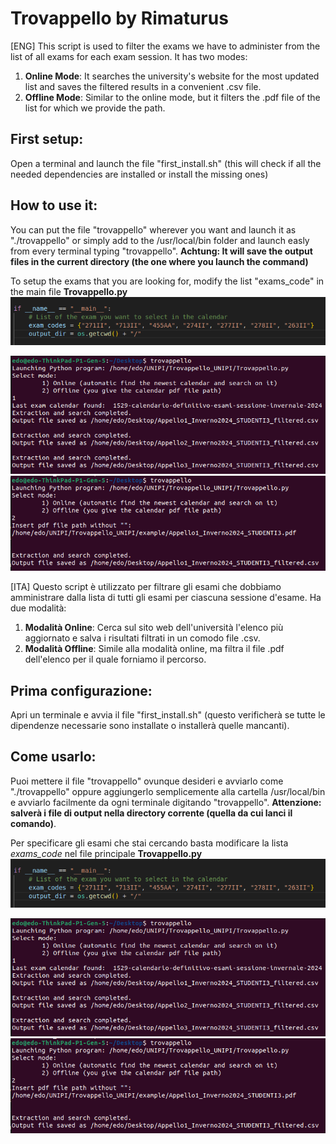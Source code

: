 # Trovappello by Rimaturus
[ENG] This script is used to filter the exams we have to administer from the list of all exams for each exam session. 
It has two modes:
1. **Online Mode**: It searches the university's website for the most updated list and saves the filtered results in a convenient .csv file.
2. **Offline Mode**: Similar to the online mode, but it filters the .pdf file of the list for which we provide the path.

## First setup:
Open a terminal and launch the file "first_install.sh" (this will check if all the needed dependencies are installed or install the missing ones)

## How to use it:
You can put the file "trovappello" wherever you want and launch it as "./trovappello" or simply add to the /usr/local/bin folder and launch easly from every terminal typing "trovappello". 
**Achtung: It will save the output files in the current directory (the one where you launch the command)**

To setup the exams that you are looking for, modify the list "exams_code" in the main file **Trovappello.py**
![Exams_code](images/exam_codes.png)

![Mode 1 (Online)](images/mode1.png)
![Mode 2 (Offline)](images/mode2.png)


[ITA] Questo script è utilizzato per filtrare gli esami che dobbiamo amministrare dalla lista di tutti gli esami per ciascuna sessione d'esame. Ha due modalità:
1. **Modalità Online**: Cerca sul sito web dell'università l'elenco più aggiornato e salva i risultati filtrati in un comodo file .csv.
2. **Modalità Offline**: Simile alla modalità online, ma filtra il file .pdf dell'elenco per il quale forniamo il percorso.

## Prima configurazione:
Apri un terminale e avvia il file "first_install.sh" (questo verificherà se tutte le dipendenze necessarie sono installate o installerà quelle mancanti).

## Come usarlo:
Puoi mettere il file "trovappello" ovunque desideri e avviarlo come "./trovappello" oppure aggiungerlo semplicemente alla cartella /usr/local/bin e avviarlo facilmente da ogni terminale digitando "trovappello". 
**Attenzione: salverà i file di output nella directory corrente (quella da cui lanci il comando)**.

Per specificare gli esami che stai cercando basta modificare la lista *exams_code* nel file principale **Trovappello.py**
![Exams_code](images/exam_codes.png)

![Mode 1 (Online)](images/mode1.png)
![Mode 2 (Offline)](images/mode2.png)